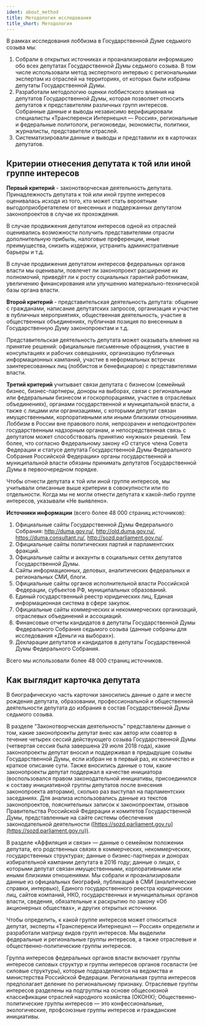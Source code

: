 ```yaml
---
ident: about_method
title: Методология исследования 
title_short: Методология
---
```


В рамках исследования лоббизма в Государственной Думе седьмого созыва мы:

1. Собрали в открытых источниках и проанализировали информацию обо всех депутатах Государственной Думы седьмого созыва. В том числе использовали метод экспертного интервью с региональными экспертам из отраслей на территориях, от которых были избраны депутаты Государственной Думы.
2. Разработали методологию оценки лоббистского влияния на депутатов Государственной Думы, которая позволяет относить депутатов к представителям различных групп интересов. Собранные данные и выводы независимо верифицировали специалисты «Трансперенси Интернешнл — Россия», региональные и федеральные политологи, регионоведы, экономисты, политики, журналисты, представители отраслей.
3. Систематизировали данные и выводы и представили их в карточках депутатов.

## Критерии отнесения депутата к той или иной группе интересов

**Первый критерий** - законотворческая деятельность депутата. Принадлежность депутата к той или иной группе интересов оценивалась исходя из того, кто может стать вероятным выгодоприобретателем от внесенных и поддержанных депутатом законопроектов в случае их прохождения.

В случае продвижения депутатом интересов одной из отраслей оценивались возможности получить представителями отрасли дополнительную прибыль, налоговые преференции, иные преимущества, снизить издержки, устранить административные барьеры и т.д.

В случае продвижения депутатом интересов федеральных органов власти мы оценивали, повлечет ли законопроект расширение их полномочий, приведёт ли к росту социальных гарантий работникам, увеличению финансирования или улучшению материально-технической базы органа власти.

**Второй критерий** - представительская деятельность депутата: общение с гражданами, написание депутатских запросов, организация и участие в публичных мероприятиях, общественная деятельность, участие в общественных объединениях, публичная позиция по внесенным в Государственную Думу законопроектам и т.д.

Представительская деятельность депутата может оказывать влияние на принятие решений: официальные письменные обращения, участие в консультациях и рабочих совещаниях, организацию публичных информационных кампаний, участие в неформальных встречах заинтересованных лиц (лоббистов и бенефициаров) с представителями власти.

**Третий критерий** учитывает связи депутата с бизнесом (семейный бизнес, бизнес-партнеры, доноры на выборах, связи с региональным или федеральным бизнесом и госкорпорациями, участие в отраслевых объединениях), органами государственной и муниципальной власти, а также с лицами или организациями, с которыми депутат связан имущественными, корпоративными или иными близкими отношениями. Лоббизм в России вне правового поля, непрозрачен и неподконтролен государственным надзорным органам, и непосредственная связь с депутатом может способствовать принятию «нужных» решений. Тем более, что согласно Федеральному закону «О статусе члена Совета Федерации и статусе депутата Государственной Думы Федерального Собрания Российской Федерации» органы государственной и муниципальной власти обязаны принимать депутатов Государственной Думы в первоочередном порядке.

Чтобы отнести депутата к той или иной группе интересов, мы учитывали описанные выше критерии в совокупности или по отдельности. Когда мы не могли отнести депутата к какой-либо группе интересов, указывали «Не выявлено».

**Источники информации** (всего более 48 000 страниц источников):
1. Официальные сайты Государственной Думы Федерального Собрания: http://duma.gov.ru/, http://old.duma.gov.ru/, https://duma.consultant.ru/, http://sozd.parliament.gov.ru/.
2. Официальные сайты политических партий и парламентских фракций.
3. Официальные сайты и аккаунты в социальных сетях депутатов Государственной Думы.
4. Сайты информационных, деловых, аналитических федеральных и региональных СМИ, блоги.
5. Официальные сайты органов исполнительной власти Российской Федерации, субъектов РФ, муниципальных образований.
6. Единый государственный реестр юридических лиц, Единая информационная система в сфере закупок.
7. Официальные сайты коммерческих и некоммерческих организаций, отраслевых объединений и ассоциаций.
8. Финансовые отчеты кандидатов в депутаты Государственной Думы Федерального Собрания седьмого созыва (данные собраны для исследования «Деньги на выборах»).
9. Декларации депутатов и кандидатов в депутаты Государственной Думы Федерального Собрания.

Всего мы использовали более 48 000 страниц источников.

## Как выглядит карточка депутата

В биографическую часть карточки заносились данные о дате и месте рождения депутата, образовании, профессиональной и общественной деятельности депутата до избрания в состав Государственной Думы седьмого созыва.

В разделе “Законотворческая деятельность” представлены данные о том, какие законопроекты депутат внес как автор или соавтор в течение четырех сессий действующего созыва Государственной Думы (четвертая сессия была завершена 29 июля 2018 года), какие законопроекты депутат вносил и поддерживал в предыдущие созывы Государственной Думы, если избран не в первый раз, их количество и краткое описание сути. Также вносились данные о том, какие законопроекты депутат поддержал в качестве инициатора (воспользовался правом законодательной инициативы, присоединился к составу инициативной группы депутатов после внесения законопроекта авторами), сколько раз выступал на парламентских заседаниях. Для анализа использовались данные из текстов законопроектов, пояснительных записок к законопроектам, отзывов Правительства Российской Федерации и комитетов Государственной Думы, представленные на сайте системы обеспечения законодательной деятельности  ([https://sozd.parliament.gov.ru](https://sozd.parliament.gov.ru)).

В разделе «Аффиляция и связи» — данные о семейном положении депутата, его родственных связях в коммерческих, некоммерческих, государственных структурах; данные о бизнес-партнерах и донорах избирательной кампании депутата в 2016 году; данные о лицах, с которыми депутат связан имущественными, корпоративными или иными близкими отношениями. Мы собрали и проанализировали данные из официальных биографий, публикаций в СМИ (аналитические справки, интервью), Единого государственного реестра юридических лиц, сайтов компаний, НКО, государственных и муниципальных органов власти, сведения, обязательные к раскрытию по закону «Об акционерных обществах», и других открытых источники.

Чтобы определить, к какой группе интересов может относиться депутат, эксперты «Трансперенси Интернешнл — Россия» определили и разработали матрицу видов групп интересов. Мы выделили федеральные и региональные группы интересов, а также отраслевые и общественно-политические группы интересов.

Группа интересов федеральных органов власти включает группы интересов силовых структур и группы интересов органов госвласти (не силовые структуры), которые подразделяются на ведомства и министерства Российской Федерации. Региональная группа интересов предполагает деление по региональному признаку. Отраслевые группы интересов разделены на подгруппы на основе общесоюзной классификации отраслей народного хозяйства (ОКОНХ); Общественно-политические группы интересов — это конфессиональные, экологические, профсоюзные группы интересов и гражданские инициативы.

